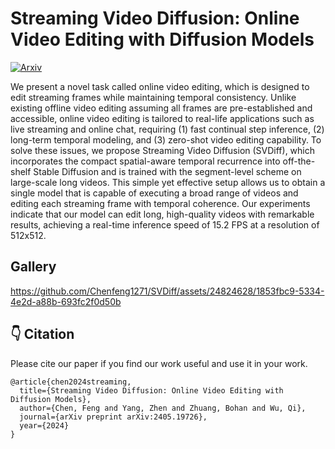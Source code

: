 
# Streaming Video Diffusion: Online Video Editing with Diffusion Models
[![Arxiv](https://img.shields.io/badge/Arxiv-b31b1b.svg)](https://arxiv.org/abs/2405.19726) 

We present a novel task called online video editing, which is designed to edit streaming frames while maintaining temporal consistency. Unlike existing offline video editing assuming all frames are pre-established and accessible, online video editing is tailored to real-life applications such as live streaming and online chat, requiring (1) fast continual step inference, (2) long-term temporal modeling, and (3) zero-shot video editing capability. To solve these issues, we propose Streaming Video Diffusion (SVDiff), which incorporates the compact spatial-aware temporal recurrence into off-the-shelf Stable Diffusion and is trained with the segment-level scheme on large-scale long videos. This simple yet effective setup allows us to obtain a single model that is capable of executing a broad range of videos and editing each streaming frame with temporal coherence. Our experiments indicate that our model can edit long, high-quality videos with remarkable results, achieving a real-time inference speed of 15.2 FPS at a resolution of 512x512.

## Gallery


https://github.com/Chenfeng1271/SVDiff/assets/24824628/1853fbc9-5334-4e2d-a88b-693fc2f0d50b



## 👇 Citation
Please cite our paper if you find our work useful and use it in your work.
```
@article{chen2024streaming,
  title={Streaming Video Diffusion: Online Video Editing with Diffusion Models},
  author={Chen, Feng and Yang, Zhen and Zhuang, Bohan and Wu, Qi},
  journal={arXiv preprint arXiv:2405.19726},
  year={2024}
}
```
